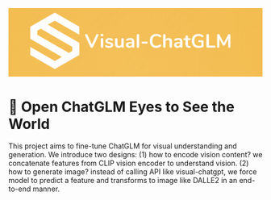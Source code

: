 <p align="center">
     <img src="figures/logo.png" alt="logo" width = "800">
     <br/>
</p>


# 👀 Open ChatGLM Eyes to See the World

This project aims to fine-tune ChatGLM for visual understanding and generation. 
We introduce two designs: (1) how to encode vision content? we concatenate features from CLIP vision encoder to understand vision. (2) how to generate image? instead of calling API like visual-chatgpt, we force model to predict a feature and transforms to image like DALLE2 in an end-to-end manner. 









